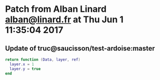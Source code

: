 # Patch from Alban Linard <alban@linard.fr> at Thu Jun  1 11:35:04 2017

## Update of truc@saucisson/test-ardoise:master

```lua
return function (Data, layer, ref)
  layer.x = 1
  layer.y = true
end
```


